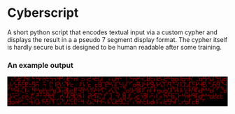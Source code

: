 # Cyberscript
A short python script that encodes textual input via a custom cypher and displays the result in a a pseudo 7 segment display format. The cypher itself is hardly secure but is designed to be human readable after some training. 

### An example output

<img src="Media/1.PNG" width=100% height=50% alt = "An example output" title="An example output">
